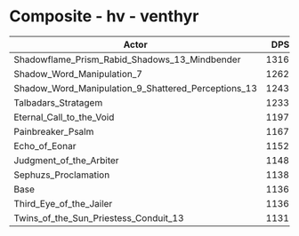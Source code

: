 # Composite - hv - venthyr
| Actor | DPS | Increase |
|---|:---:|:---:|
|Shadowflame_Prism_Rabid_Shadows_13_Mindbender|13168|15.84%|
|Shadow_Word_Manipulation_7|12628|11.09%|
|Shadow_Word_Manipulation_9_Shattered_Perceptions_13|12436|9.40%|
|Talbadars_Stratagem|12337|8.53%|
|Eternal_Call_to_the_Void|11973|5.33%|
|Painbreaker_Psalm|11677|2.73%|
|Echo_of_Eonar|11526|1.40%|
|Judgment_of_the_Arbiter|11488|1.06%|
|Sephuzs_Proclamation|11388|0.19%|
|Base|11367|0.00%|
|Third_Eye_of_the_Jailer|11366|-0.01%|
|Twins_of_the_Sun_Priestess_Conduit_13|11316|-0.45%|
